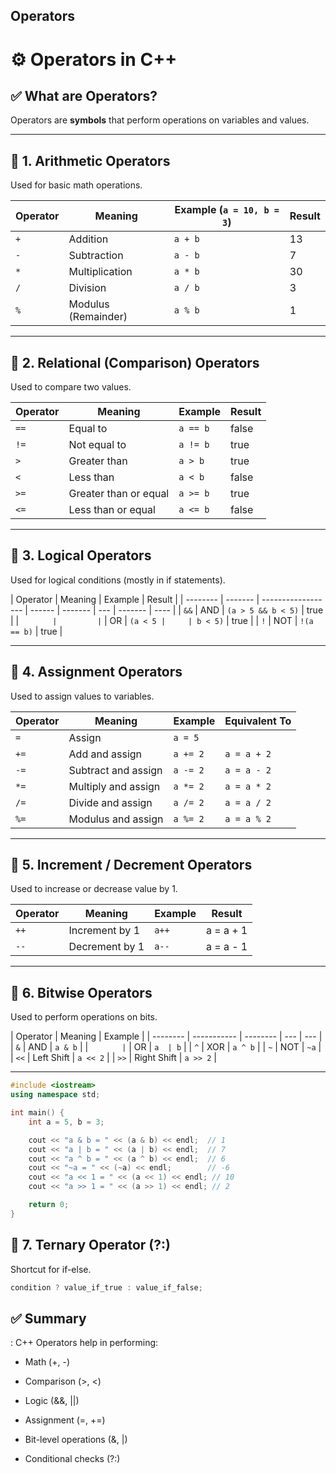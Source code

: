 ## Operators

# ⚙️ Operators in C++

## ✅ What are Operators?

Operators are **symbols** that perform operations on variables and values.

---

## 🔹 1. Arithmetic Operators

Used for basic math operations.

| Operator | Meaning             | Example (`a = 10, b = 3`) | Result |
| -------- | ------------------- | ------------------------- | ------ |
| `+`      | Addition            | `a + b`                   | 13     |
| `-`      | Subtraction         | `a - b`                   | 7      |
| `*`      | Multiplication      | `a * b`                   | 30     |
| `/`      | Division            | `a / b`                   | 3      |
| `%`      | Modulus (Remainder) | `a % b`                   | 1      |

---

## 🔹 2. Relational (Comparison) Operators

Used to compare two values.

| Operator | Meaning               | Example  | Result |
| -------- | --------------------- | -------- | ------ |
| `==`     | Equal to              | `a == b` | false  |
| `!=`     | Not equal to          | `a != b` | true   |
| `>`      | Greater than          | `a > b`  | true   |
| `<`      | Less than             | `a < b`  | false  |
| `>=`     | Greater than or equal | `a >= b` | true   |
| `<=`     | Less than or equal    | `a <= b` | false  |

---

## 🔹 3. Logical Operators

Used for logical conditions (mostly in if statements).

| Operator | Meaning | Example            | Result |
| -------- | ------- | ------------------ | ------ | ------- | --- | ------- | ---- |
| `&&`     | AND     | `(a > 5 && b < 5)` | true   |
| `        |         | `                  | OR     | `(a < 5 |     | b < 5)` | true |
| `!`      | NOT     | `!(a == b)`        | true   |

---

## 🔹 4. Assignment Operators

Used to assign values to variables.

| Operator | Meaning             | Example  | Equivalent To |
| -------- | ------------------- | -------- | ------------- |
| `=`      | Assign              | `a = 5`  |               |
| `+=`     | Add and assign      | `a += 2` | `a = a + 2`   |
| `-=`     | Subtract and assign | `a -= 2` | `a = a - 2`   |
| `*=`     | Multiply and assign | `a *= 2` | `a = a * 2`   |
| `/=`     | Divide and assign   | `a /= 2` | `a = a / 2`   |
| `%=`     | Modulus and assign  | `a %= 2` | `a = a % 2`   |

---

## 🔹 5. Increment / Decrement Operators

Used to increase or decrease value by 1.

| Operator | Meaning        | Example | Result    |
| -------- | -------------- | ------- | --------- |
| `++`     | Increment by 1 | `a++`   | a = a + 1 |
| `--`     | Decrement by 1 | `a--`   | a = a - 1 |

---

## 🔹 6. Bitwise Operators

Used to perform operations on bits.

| Operator | Meaning     | Example  |
| -------- | ----------- | -------- | --- | --- |
| `&`      | AND         | `a & b`  |
| `        | `           | OR       | `a  | b`  |
| `^`      | XOR         | `a ^ b`  |
| `~`      | NOT         | `~a`     |
| `<<`     | Left Shift  | `a << 2` |
| `>>`     | Right Shift | `a >> 2` |

---
```cpp
#include <iostream>
using namespace std;

int main() {
    int a = 5, b = 3;

    cout << "a & b = " << (a & b) << endl;  // 1
    cout << "a | b = " << (a | b) << endl;  // 7
    cout << "a ^ b = " << (a ^ b) << endl;  // 6
    cout << "~a = " << (~a) << endl;        // -6
    cout << "a << 1 = " << (a << 1) << endl; // 10
    cout << "a >> 1 = " << (a >> 1) << endl; // 2

    return 0;
}
```

## 🔹 7. Ternary Operator (?:)

Shortcut for if-else.

```cpp
condition ? value_if_true : value_if_false;

```

## ✅ Summary

: C++ Operators help in performing:

- Math (+, -)

- Comparison (>, <)

- Logic (&&, ||)

- Assignment (=, +=)

- Bit-level operations (&, |)

- Conditional checks (?:)
